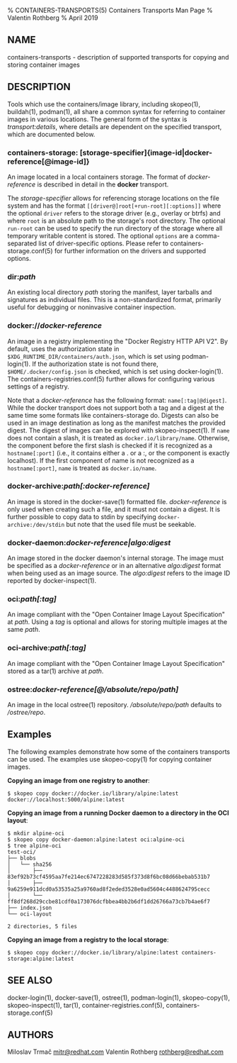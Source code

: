 % CONTAINERS-TRANSPORTS(5) Containers Transports Man Page
% Valentin Rothberg
% April 2019

## NAME

containers-transports - description of supported transports for copying and storing container images

## DESCRIPTION

Tools which use the containers/image library, including skopeo(1), buildah(1), podman(1), all share a common syntax for referring to container images in various locations.
The general form of the syntax is _transport:details_, where details are dependent on the specified transport, which are documented below.

### **containers-storage:** [storage-specifier]{image-id|docker-reference[@image-id]}

An image located in a local containers storage.
The format of _docker-reference_ is described in detail in the **docker** transport.

The _storage-specifier_ allows for referencing storage locations on the file system and has the format `[[driver@]root[+run-root][:options]]` where the optional `driver` refers to the storage driver (e.g., overlay or btrfs) and where `root` is an absolute path to the storage's root directory.
The optional `run-root` can be used to specify the run directory of the storage where all temporary writable content is stored.
The optional `options` are a comma-separated list of driver-specific options.
Please refer to containers-storage.conf(5) for further information on the drivers and supported options.

### **dir:**_path_

An existing local directory _path_ storing the manifest, layer tarballs and signatures as individual files.
This is a non-standardized format, primarily useful for debugging or noninvasive container inspection.

### **docker://**_docker-reference_

An image in a registry implementing the "Docker Registry HTTP API V2".
By default, uses the authorization state in `$XDG_RUNTIME_DIR/containers/auth.json`, which is set using podman-login(1).
If the authorization state is not found there, `$HOME/.docker/config.json` is checked, which is set using docker-login(1).
The containers-registries.conf(5) further allows for configuring various settings of a registry.

Note that a _docker-reference_ has the following format: `name[:tag|@digest]`.
While the docker transport does not support both a tag and a digest at the same time some formats like containers-storage do.
Digests can also be used in an image destination as long as the manifest matches the provided digest.
The digest of images can be explored with skopeo-inspect(1).
If `name` does not contain a slash, it is treated as `docker.io/library/name`.
Otherwise, the component before the first slash is checked if it is recognized as a `hostname[:port]` (i.e., it contains either a . or a :, or the component is exactly localhost).
If the first component of name is not recognized as a `hostname[:port]`, `name` is treated as `docker.io/name`.

### **docker-archive:**_path[:docker-reference]_

An image is stored in the docker-save(1) formatted file.
_docker-reference_ is only used when creating such a file, and it must not contain a digest.
It is further possible to copy data to stdin by specifying `docker-archive:/dev/stdin` but note that the used file must be seekable.

### **docker-daemon:**_docker-reference|algo:digest_

An image stored in the docker daemon's internal storage.
The image must be specified as a _docker-reference_ or in an alternative _algo:digest_ format when being used as an image source.
The _algo:digest_ refers to the image ID reported by docker-inspect(1).

### **oci:**_path[:tag]_

An image compliant with the "Open Container Image Layout Specification" at _path_.
Using a _tag_ is optional and allows for storing multiple images at the same _path_.

### **oci-archive:**_path[:tag]_

An image compliant with the "Open Container Image Layout Specification" stored as a tar(1) archive at _path_.

### **ostree:**_docker-reference[@/absolute/repo/path]_

An image in the local ostree(1) repository.
_/absolute/repo/path_ defaults to _/ostree/repo_.

## Examples

The following examples demonstrate how some of the containers transports can be used.
The examples use skopeo-copy(1) for copying container images.

**Copying an image from one registry to another**:
```
$ skopeo copy docker://docker.io/library/alpine:latest docker://localhost:5000/alpine:latest
```

**Copying an image from a running Docker daemon to a directory in the OCI layout**:
```
$ mkdir alpine-oci
$ skopeo copy docker-daemon:alpine:latest oci:alpine-oci
$ tree alpine-oci
test-oci/
├── blobs
│   └── sha256
│       ├── 83ef92b73cf4595aa7fe214ec6747228283d585f373d8f6bc08d66bebab531b7
│       ├── 9a6259e911dcd0a53535a25a9760ad8f2eded3528e0ad5604c4488624795cecc
│       └── ff8df268d29ccbe81cdf0a173076dcfbbea4bb2b6df1dd26766a73cb7b4ae6f7
├── index.json
└── oci-layout

2 directories, 5 files
```

**Copying an image from a registry to the local storage**:
```
$ skopeo copy docker://docker.io/library/alpine:latest containers-storage:alpine:latest
```

## SEE ALSO

docker-login(1), docker-save(1), ostree(1), podman-login(1), skopeo-copy(1), skopeo-inspect(1), tar(1), container-registries.conf(5), containers-storage.conf(5)

## AUTHORS

Miloslav Trmač <mitr@redhat.com>
Valentin Rothberg <rothberg@redhat.com>
